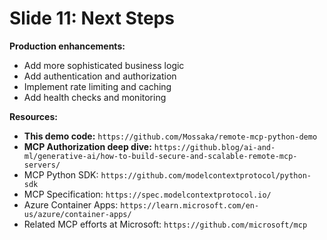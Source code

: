 # Slide 11: Next Steps

**Production enhancements:**

- Add more sophisticated business logic
- Add authentication and authorization
- Implement rate limiting and caching
- Add health checks and monitoring

**Resources:**

- **This demo code:** `https://github.com/Mossaka/remote-mcp-python-demo`
- **MCP Authorization deep dive:** `https://github.blog/ai-and-ml/generative-ai/how-to-build-secure-and-scalable-remote-mcp-servers/`
- MCP Python SDK: `https://github.com/modelcontextprotocol/python-sdk`
- MCP Specification: `https://spec.modelcontextprotocol.io/`
- Azure Container Apps: `https://learn.microsoft.com/en-us/azure/container-apps/`
- Related MCP efforts at Microsoft: `https://github.com/microsoft/mcp`